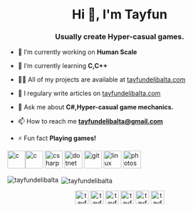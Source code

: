 <h1 align="center">Hi 👋, I'm Tayfun</h1>
<h3 align="center">Usually create Hyper-casual games.</h3>

- 🔭 I’m currently working on **Human Scale**

- 🌱 I’m currently learning **C,C++**

- 👨‍💻 All of my projects are available at [tayfundelibalta.com](tayfundelibalta.com)

- 📝 I regulary write articles on [tayfundelibalta.com](tayfundelibalta.com)

- 💬 Ask me about **C#,Hyper-casual game mechanics.**

- 📫 How to reach me **tayfundelibalta@gmail.com**

- ⚡ Fun fact **Playing games!**

<p align="left"><img src="https://devicons.github.io/devicon/devicon.git/icons/c/c-original.svg" alt="c" width="40" height="40"/><img src="https://img.icons8.com/ios-filled/50/000000/unity.png" alt="c" width="40" height="40"/>  <img src="https://devicons.github.io/devicon/devicon.git/icons/csharp/csharp-original.svg" alt="csharp" width="40" height="40"/> <img src="https://devicons.github.io/devicon/devicon.git/icons/dot-net/dot-net-original-wordmark.svg" alt="dotnet" width="40" height="40"/> <img src="https://www.vectorlogo.zone/logos/git-scm/git-scm-icon.svg" alt="git" width="40" height="40"/> <img src="https://devicons.github.io/devicon/devicon.git/icons/linux/linux-original.svg" alt="linux" width="40" height="40"/> <img src="https://devicons.github.io/devicon/devicon.git/icons/photoshop/photoshop-plain.svg" alt="photoshop" width="40" height="40"/></p>

<p><img align="left" src="https://github-readme-stats.vercel.app/api/top-langs/?username=tayfundelibalta&layout=compact&hide=html" alt="tayfundelibalta" /></p>

<p>&nbsp;<img align="center" src="https://github-readme-stats.vercel.app/api?username=tayfundelibalta&show_icons=true" alt="tayfundelibalta" /></p>

<p align="center">
<a href="https://codepen.io/tayfun delibalta" target="blank"><img align="center" src="https://cdn.jsdelivr.net/npm/simple-icons@3.0.1/icons/codepen.svg" alt="tayfun delibalta" height="30" width="30" /></a>
<a href="https://linkedin.com/in/tayfundeli̇balta" target="blank"><img align="center" src="https://cdn.jsdelivr.net/npm/simple-icons@3.0.1/icons/linkedin.svg" alt="tayfundeli̇balta" height="30" width="30" /></a>
<a href="https://stackoverflow.com/users/tayfun-deli̇balta" target="blank"><img align="center" src="https://cdn.jsdelivr.net/npm/simple-icons@3.0.1/icons/stackoverflow.svg" alt="tayfun-deli̇balta" height="30" width="30" /></a>
<a href="https://fb.com/tayfundeli̇balta" target="blank"><img align="center" src="https://cdn.jsdelivr.net/npm/simple-icons@3.0.1/icons/facebook.svg" alt="tayfundeli̇balta" height="30" width="30" /></a>
<a href="https://www.youtube.com/c/tayfundelibalta" target="blank"><img align="center" src="https://cdn.jsdelivr.net/npm/simple-icons@3.0.1/icons/youtube.svg" alt="tayfundelibalta" height="30" width="30" /></a>
<a href="https://www.leetcode.com/tayfundelibalta" target="blank"><img align="center" src="https://cdn.jsdelivr.net/npm/simple-icons@3.0.1/icons/leetcode.svg" alt="tayfundelibalta" height="30" width="30" /></a>
</p>
